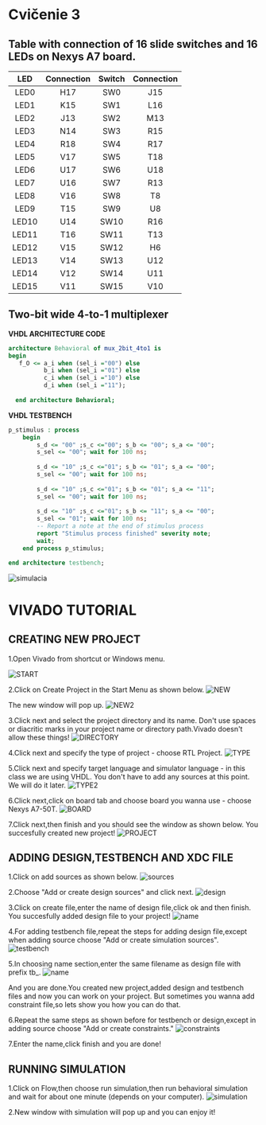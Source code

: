 # Cvičenie 3

## Table with connection of 16 slide switches and 16 LEDs on Nexys A7 board.

| **LED** | **Connection** | **Switch** | **Connection** | 
| :-: | :-: | :-: | :-: |
| LED0 | H17 | SW0 | J15 |
| LED1 | K15 | SW1 | L16 |
| LED2 | J13 | SW2 | M13 |
| LED3 | N14 | SW3 | R15 |
| LED4 | R18 | SW4 | R17 |
| LED5 | V17 | SW5 | T18 |
| LED6 | U17 | SW6 | U18 |
| LED7 | U16 | SW7 | R13 |
| LED8 | V16 | SW8 | T8 |
| LED9 | T15 | SW9 | U8 |
| LED10 | U14 | SW10 | R16 |
| LED11 | T16 | SW11 | T13 |
| LED12 | V15 | SW12 | H6 |
| LED13 | V14 | SW13 | U12 |
| LED14 | V12 | SW14 | U11 |
| LED15 | V11 | SW15 | V10 |

## Two-bit wide 4-to-1 multiplexer


**VHDL ARCHITECTURE CODE**

```vhdl
architecture Behavioral of mux_2bit_4to1 is
begin
   f_O <= a_i when (sel_i ="00") else
          b_i when (sel_i ="01") else
          c_i when (sel_i ="10") else
          d_i when (sel_i ="11");
          
  end architecture Behavioral;
```

**VHDL TESTBENCH**

```vhdl
p_stimulus : process
    begin
        s_d <= "00" ;s_c <="00"; s_b <= "00"; s_a <= "00";
        s_sel <= "00"; wait for 100 ns;
        
        s_d <= "10" ;s_c <="01"; s_b <= "01"; s_a <= "00";
        s_sel <= "00"; wait for 100 ns;
        
        s_d <= "10" ;s_c <="01"; s_b <= "01"; s_a <= "11";
        s_sel <= "00"; wait for 100 ns;
        
        s_d <= "10" ;s_c <="01"; s_b <= "11"; s_a <= "00";
        s_sel <= "01"; wait for 100 ns;
        -- Report a note at the end of stimulus process
        report "Stimulus process finished" severity note;
        wait;
    end process p_stimulus;

end architecture testbench;
```

![simulacia](Images/simulation.png)

# VIVADO TUTORIAL

## CREATING NEW PROJECT

1.Open Vivado from shortcut or Windows menu.

![START](Images/openingvivado.png)

2.Click on Create Project in the Start Menu as shown below.
![NEW](Images/newproject.png) 

The new window will pop up.
![NEW2](Images/newwindow.png)

3.Click next and select the project directory and its name.
Don't use spaces or diacritic marks in your project name or directory path.Vivado doesn't allow these things!
![DIRECTORY](Images/directory.png)

4.Click next and specify the type of project - choose RTL Project.
![TYPE](Images/rtl.png)

5.Click next and specify target language and simulator language - in this class we are using VHDL.
You don't have to add any sources at this point. We will do it later.
![TYPE2](Images/vhdl.png)

6.Click next,click on board tab and choose board you wanna use - choose Nexys A7-50T.
![BOARD](Images/nexys.png)

7.Click next,then finish and you should see the window as shown below.
You succesfully created new project!
![PROJECT](Images/window.png)

## ADDING DESIGN,TESTBENCH AND XDC FILE

1.Click on add sources as shown below.
![sources](Images/sources.png)

2.Choose "Add or create design sources" and click next.
![design](Images/design.png)

3.Click on create file,enter the name of design file,click ok and then finish.
You succesfully added design file to your project!
![name](Images/namedesign.png)

4.For adding testbench file,repeat the steps for adding design file,except when adding source choose "Add or create simulation sources". 
![testbench](Images/testbench.png) 

5.In choosing name section,enter the same filename as design file with prefix tb_.
![name](Images/testbenchname.png) 

And you are done.You created new project,added design and testbench files and now you can work on your project.
But sometimes you wanna add constraint file,so lets show you how you can do that.

6.Repeat the same steps as shown before for testbench or design,except in adding source choose "Add or create constraints."
![constraints](Images/constraints.png) 

7.Enter the name,click finish and you are done!

## RUNNING SIMULATION

1.Click on Flow,then choose run simulation,then run behavioral simulation and wait for about one minute (depends on your computer).
![simulation](Images/simulation2.png)
 
2.New window with simulation will pop up and you can enjoy it!